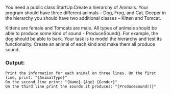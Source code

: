 You need a public class StartUp.Create a hierarchy of Animals. Your program should have three different animals – Dog, Frog, and Cat. Deeper in the hierarchy you should have two additional classes – Kitten and Tomcat.

Kittens are female and Tomcats are male. All types of animals should be able to produce some kind of sound - ProduceSound().
For example, the dog should be able to bark. Your task is to model the hierarchy and test its functionality. Create an animal of each kind and make them all produce sound.

### Output:

	Print the information for each animal on three lines. On the first line, print: "{AnimalType}"
	On the second line print: "{Name} {Age} {Gender}"
	On the third line print the sounds it produces: "{ProduceSound()}"
